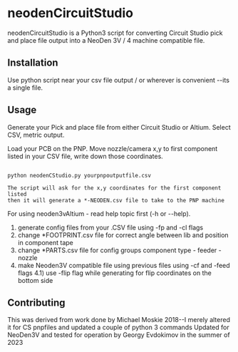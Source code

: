 # neodenCircuitStudio

neodenCircuitStudio is a Python3 script for converting Circuit Studio pick and place file output into a NeoDen 3V / 4 machine compatible file.

## Installation

Use python script near your csv file output / or wherever is convenient --its a single file.


## Usage

Generate your Pick and place file from either Circuit Studio or Altium.  Select CSV, metric output.

Load your PCB on the PNP.  Move nozzle/camera x,y to first component listed in your CSV file, write down those coordinates.

```console

python neodenCStudio.py yourpnpoutputfile.csv

The script will ask for the x,y coordinates for the first component listed
then it will generate a *-NEODEN.csv file to take to the PNP machine

```

For using neoden3vAltium - read help topic first (-h or --help). 
1) generate config files from your .CSV file using -fp and -cl flags
2) change *FOOTPRINT.csv file for correct angle between lib and position in component tape
3) change *PARTS.csv file for config groups component type - feeder - nozzle
4) make Neoden3V compatible file using previous files using -cf and -feed flags
4.1) use -flip flag while generating for flip coordinates on the bottom side

## Contributing
This was derived from work done by Michael Moskie 2018--I merely altered it for CS pnpfiles and updated a couple of python 3 commands
Updated for NeoDen3V and tested for operation by Georgy Evdokimov in the summer of 2023
